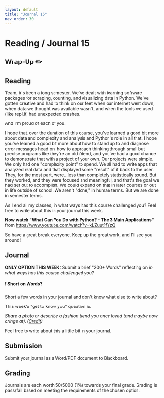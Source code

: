 ```yaml
---
layout: default
title: "Journal 15"
nav_order: 30
---
```


# Reading / Journal 15

## Wrap-Up ✏️

## Reading

Team, it's been a long semester. We've dealt with learning software packages for scraping, counting, and visualizing data in Python. We've gotten creative and had to think on our feet when our internet went down, when data we thought was available wasn't, and when the tools we used (like repl.it) had unexpected crashes.

And I'm proud of each of you.

I hope that, over the duration of this course, you've learned a good bit more about data and complexity and analysis and Python's role in all that. I hope you've learned a good bit more about how to stand up to and diagnose error messages head on, how to approach thinking through small but precise programs like they're an old friend, and you've had a good chance to demonstrate that with a project of your own. Our projects were simple. We only had one "complexity point" to spend. We all had to write apps that analyzed real data and that displayed some "result" of it back to the user. They, for the most part, were...less than completely statistically sound. But they worked, and they were focused and meaningful, and that's the goal we had set out to accomplish. We could expand on that in later courses or out in life outside of school. We aren't "done," in human terms. But we are done in semester terms.

As I end all my classes, in what ways has this course challenged you? Feel free to write about this in your journal this week.

**Now watch "What Can You Do with Python? - The 3 Main Applications"** from <https://www.youtube.com/watch?v=kLZuut1fYzQ>

So have a great break everyone. Keep up the great work, and I'll see you around!

## Journal

**ONLY OPTION THIS WEEK:** Submit a brief "200+ Words" reflecting on *in what ways has this course challenged you?*  

<div class="info-box">
  <h4>❗ Short on Words?</h4>
  <p>Short a few words in your journal and don't know what else to write about?</p>
  <p>This week's "get to know you" question is:</p>
  <em>Share a photo or describe a fashion trend you once loved (and maybe now cringe at). (<a href='https://jonitrythall.com/daily-discussion-prompts-wiggle-work-way' target="_blank">Credit</a>)</em>
  <p>Feel free to write about this a little bit in your journal.</p>
</div>

## Submission

Submit your journal as a Word/PDF document to Blackboard.

## Grading

Journals are each worth 50/5000 (1%) towards your final grade. Grading is pass/fail based on meeting the requirements of the chosen option.